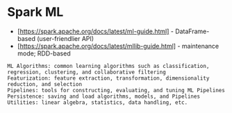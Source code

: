 # Spark ML
- [https://spark.apache.org/docs/latest/ml-guide.html] - DataFrame-based (user-friendlier API)
- [https://spark.apache.org/docs/latest/mllib-guide.html] - maintenance mode; RDD-based

```
ML Algorithms: common learning algorithms such as classification, regression, clustering, and collaborative filtering
Featurization: feature extraction, transformation, dimensionality reduction, and selection
Pipelines: tools for constructing, evaluating, and tuning ML Pipelines
Persistence: saving and load algorithms, models, and Pipelines
Utilities: linear algebra, statistics, data handling, etc.
```

